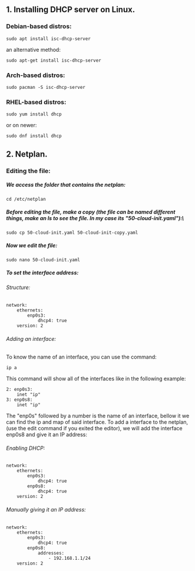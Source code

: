 ## 1. Installing DHCP server on Linux.
### Debian-based distros:
```
sudo apt install isc-dhcp-server
```
an alternative method:
```
sudo apt-get install isc-dhcp-server
```
### Arch-based distros:
```
sudo pacman -S isc-dhcp-server
```
### RHEL-based distros:
```
sudo yum install dhcp
```
or on newer:
```
sudo dnf install dhcp
```

## 2. Netplan.
### Editing the file:
##### We access the folder that contains the netplan:
```
cd /etc/netplan
```
##### Before editing the file, make a copy (the file can be named different things, make an ls to see the file. In my case its "50-cloud-init.yaml"):\
```
sudo cp 50-cloud-init.yaml 50-cloud-init-copy.yaml
```
##### Now we edit the file:
```
sudo nano 50-cloud-init.yaml
```
##### To set the interface address:
###### Structure:
```
network:
	ethernets:
		enp0s3:
			dhcp4: true
	version: 2
```
###### Adding an interface:
To know the name of an interface, you can use the command:
```
ip a
```
This command will show all of the interfaces like in the following example:
```
2: enp0s3:
	inet "ip"
3: enp0s8:
	inet "ip"
```
The "enp0s" followed by a number is the name of an interface, bellow it we can find the ip and map of said interface. To add a interface to the netplan, (use the edit command if you exited the editor), we will add the interface enp0s8 and give it an IP address:
###### Enabling DHCP:
```
network:
	ethernets:
		enp0s3:
			dhcp4: true
		enp0s8:
			dhcp4: true
	version: 2
```
###### Manually giving it an IP address:
```
network:
	ethernets:
		enp0s3:
			dhcp4: true
		enp0s8:
			addresses:
				- 192.168.1.1/24
	version: 2
```
